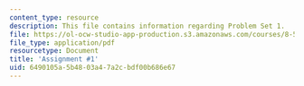 ```yaml
---
content_type: resource
description: This file contains information regarding Problem Set 1.
file: https://ol-ocw-studio-app-production.s3.amazonaws.com/courses/8-592j-statistical-physics-in-biology-spring-2011/6490105a5b4803a47a2cbdf00b686e67_MIT8_592JS11_PS1.pdf
file_type: application/pdf
resourcetype: Document
title: 'Assignment #1'
uid: 6490105a-5b48-03a4-7a2c-bdf00b686e67
---
```

